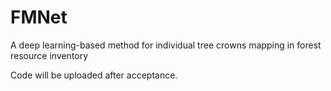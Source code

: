 # FMNet
A deep learning-based method for individual tree crowns mapping in forest resource inventory

Code will be uploaded after acceptance.
